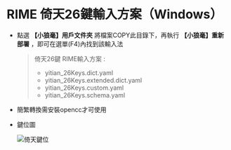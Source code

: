 # RIME 倚天26鍵輸入方案（Windows）

- 點選 **【小狼毫】用戶文件夾** 將檔案COPY此目錄下，再執行 **【小狼毫】重新部署** ，即可在選單(F4)內找到該輸入法

  > 倚天26鍵 RIME輸入方案 : 
  >    - yitian_26Keys.dict.yaml
  >    - yitian_26Keys.extended.dict.yaml
  >    - yitian_26Keys.custom.yaml
  >    - yitian_26Keys.schema.yaml

- 簡繁轉換需安裝opencc才可使用

- 鍵位圖

  ![倚天鍵位](https://user-images.githubusercontent.com/33840759/129006031-ba7e1b72-7a5f-4d84-8bf8-8fd45d92310d.jpg)

